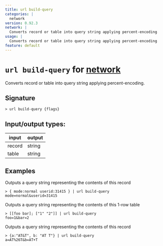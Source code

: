 ```yaml
---
title: url build-query
categories: |
  network
version: 0.92.3
network: |
  Converts record or table into query string applying percent-encoding.
usage: |
  Converts record or table into query string applying percent-encoding.
feature: default
---
```

<!-- This file is automatically generated. Please edit the command in https://github.com/nushell/nushell instead. -->

# `url build-query` for [network](/commands/categories/network.md)

<div class='command-title'>Converts record or table into query string applying percent-encoding.</div>

## Signature

```> url build-query {flags} ```


## Input/output types:

| input  | output |
| ------ | ------ |
| record | string |
| table  | string |
## Examples

Outputs a query string representing the contents of this record
```nu
> { mode:normal userid:31415 } | url build-query
mode=normal&userid=31415
```

Outputs a query string representing the contents of this 1-row table
```nu
> [[foo bar]; ["1" "2"]] | url build-query
foo=1&bar=2
```

Outputs a query string representing the contents of this record
```nu
> {a:"AT&T", b: "AT T"} | url build-query
a=AT%26T&b=AT+T
```
